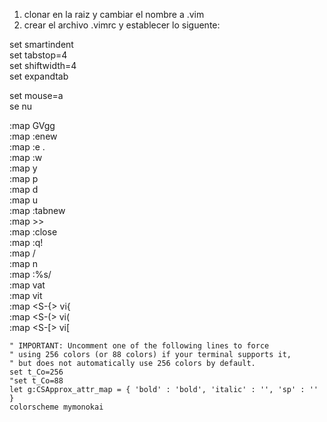 1) clonar en la raiz y cambiar el nombre a .vim  
2) crear el archivo .vimrc y establecer lo siguente:

set smartindent  
set tabstop=4  
set shiftwidth=4  
set expandtab  
  
set mouse=a  
se nu  
  
:map <C-a> GVgg  
:map <C-n> :enew    
:map <C-o> :e . <Enter>  
:map <C-s> :w <Enter>  
:map <C-c> y  
:map <C-v> p  
:map <C-x> d  
:map <C-z> u  
:map <C-t> :tabnew <Enter>  
:map <C-i> >>  
:map <C-w> :close <Enter>  
:map <C-W> :q! <Enter>  
:map <C-f> /  
:map <F3> n  
:map <C-h> :%s/  
:map <S-t> vat  
:map <S-T> vit  
:map <S-{> vi{  
    :map <S-(> vi(  
    :map <S-[> vi[  

    " IMPORTANT: Uncomment one of the following lines to force
    " using 256 colors (or 88 colors) if your terminal supports it,
    " but does not automatically use 256 colors by default.
    set t_Co=256
    "set t_Co=88
    let g:CSApprox_attr_map = { 'bold' : 'bold', 'italic' : '', 'sp' : '' }
    colorscheme mymonokai
